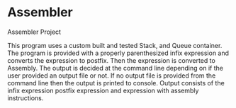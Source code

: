 # Assembler
Assembler Project


This program uses a custom built and tested Stack, and Queue container.  The program is provided with a properly parenthesized
infix expression and converts the expression to postfix.  Then the expression is converted to Assembly.  The output is 
decided at the command line depending on if the user provided an output file or not.  If no output file is provided from the
command line then the output is printed to console.  Output consists of the infix expression postfix expression and expression with assembly instructions.
